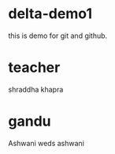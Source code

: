 # delta-demo1
this is demo for git and github.
# teacher 
shraddha khapra
#  gandu
Ashwani weds ashwani
